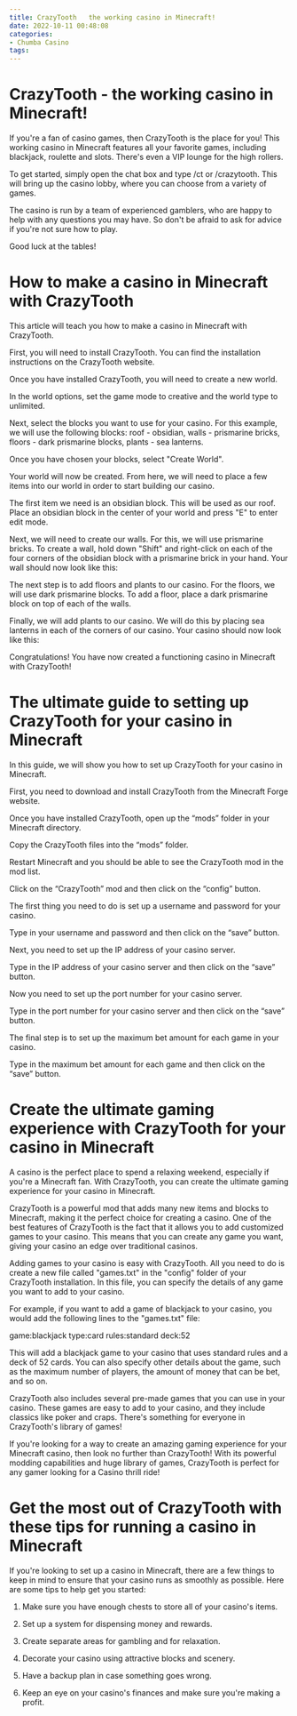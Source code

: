 ```yaml
---
title: CrazyTooth   the working casino in Minecraft! 
date: 2022-10-11 00:48:08
categories:
- Chumba Casino
tags:
---
```



#  CrazyTooth - the working casino in Minecraft! 

If you're a fan of casino games, then CrazyTooth is the place for you! This working casino in Minecraft features all your favorite games, including blackjack, roulette and slots. There's even a VIP lounge for the high rollers.

To get started, simply open the chat box and type /ct or /crazytooth. This will bring up the casino lobby, where you can choose from a variety of games.

The casino is run by a team of experienced gamblers, who are happy to help with any questions you may have. So don't be afraid to ask for advice if you're not sure how to play.

Good luck at the tables!

#  How to make a casino in Minecraft with CrazyTooth 

This article will teach you how to make a casino in Minecraft with CrazyTooth.

First, you will need to install CrazyTooth. You can find the installation instructions on the CrazyTooth website.

Once you have installed CrazyTooth, you will need to create a new world.

In the world options, set the game mode to creative and the world type to unlimited.

Next, select the blocks you want to use for your casino. For this example, we will use the following blocks: roof - obsidian, walls - prismarine bricks, floors - dark prismarine blocks, plants - sea lanterns.

Once you have chosen your blocks, select "Create World".

Your world will now be created. From here, we will need to place a few items into our world in order to start building our casino.

The first item we need is an obsidian block. This will be used as our roof. Place an obsidian block in the center of your world and press "E" to enter edit mode.



  

  Next, we will need to create our walls. For this, we will use prismarine bricks. To create a wall, hold down "Shift" and right-click on each of the four corners of the obsidian block with a prismarine brick in your hand. Your wall should now look like this:  

  The next step is to add floors and plants to our casino. For the floors, we will use dark prismarine blocks. To add a floor, place a dark prismarine block on top of each of the walls.

 

  Finally, we will add plants to our casino. We will do this by placing sea lanterns in each of the corners of our casino. Your casino should now look like this: 

 

 Congratulations! You have now created a functioning casino in Minecraft with CrazyTooth!

#  The ultimate guide to setting up CrazyTooth for your casino in Minecraft 

In this guide, we will show you how to set up CrazyTooth for your casino in Minecraft.

First, you need to download and install CrazyTooth from the Minecraft Forge website.

Once you have installed CrazyTooth, open up the “mods” folder in your Minecraft directory.

Copy the CrazyTooth files into the “mods” folder.

Restart Minecraft and you should be able to see the CrazyTooth mod in the mod list.

Click on the “CrazyTooth” mod and then click on the “config” button.

The first thing you need to do is set up a username and password for your casino.

Type in your username and password and then click on the “save” button.

Next, you need to set up the IP address of your casino server.

Type in the IP address of your casino server and then click on the “save” button.

Now you need to set up the port number for your casino server.

 Type in the port number for your casino server and then click on the “save” button.

The final step is to set up the maximum bet amount for each game in your casino.

Type in the maximum bet amount for each game and then click on the “save” button.

#  Create the ultimate gaming experience with CrazyTooth for your casino in Minecraft 

A casino is the perfect place to spend a relaxing weekend, especially if you're a Minecraft fan. With CrazyTooth, you can create the ultimate gaming experience for your casino in Minecraft.

CrazyTooth is a powerful mod that adds many new items and blocks to Minecraft, making it the perfect choice for creating a casino. One of the best features of CrazyTooth is the fact that it allows you to add customized games to your casino. This means that you can create any game you want, giving your casino an edge over traditional casinos.

Adding games to your casino is easy with CrazyTooth. All you need to do is create a new file called "games.txt" in the "config" folder of your CrazyTooth installation. In this file, you can specify the details of any game you want to add to your casino.

For example, if you want to add a game of blackjack to your casino, you would add the following lines to the "games.txt" file:

game:blackjack
type:card
rules:standard
deck:52


This will add a blackjack game to your casino that uses standard rules and a deck of 52 cards. You can also specify other details about the game, such as the maximum number of players, the amount of money that can be bet, and so on.

CrazyTooth also includes several pre-made games that you can use in your casino. These games are easy to add to your casino, and they include classics like poker and craps. There's something for everyone in CrazyTooth's library of games!

If you're looking for a way to create an amazing gaming experience for your Minecraft casino, then look no further than CrazyTooth! With its powerful modding capabilities and huge library of games, CrazyTooth is perfect for any gamer looking for a Casino thrill ride!

#  Get the most out of CrazyTooth with these tips for running a casino in Minecraft

If you're looking to set up a casino in Minecraft, there are a few things to keep in mind to ensure that your casino runs as smoothly as possible. Here are some tips to help get you started:

1. Make sure you have enough chests to store all of your casino's items.

2. Set up a system for dispensing money and rewards.

3. Create separate areas for gambling and for relaxation.

4. Decorate your casino using attractive blocks and scenery.

5. Have a backup plan in case something goes wrong.

6. Keep an eye on your casino's finances and make sure you're making a profit.